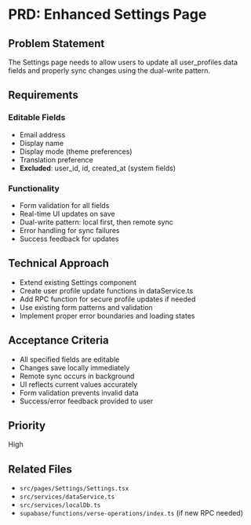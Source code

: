 # PRD: Enhanced Settings Page

## Problem Statement
The Settings page needs to allow users to update all user_profiles data fields and properly sync changes using the dual-write pattern.

## Requirements
### Editable Fields
- Email address
- Display name
- Display mode (theme preferences)
- Translation preference
- **Excluded**: user_id, id, created_at (system fields)

### Functionality
- Form validation for all fields
- Real-time UI updates on save
- Dual-write pattern: local first, then remote sync
- Error handling for sync failures
- Success feedback for updates

## Technical Approach
- Extend existing Settings component
- Create user profile update functions in dataService.ts
- Add RPC function for secure profile updates if needed
- Use existing form patterns and validation
- Implement proper error boundaries and loading states

## Acceptance Criteria
- All specified fields are editable
- Changes save locally immediately
- Remote sync occurs in background
- UI reflects current values accurately
- Form validation prevents invalid data
- Success/error feedback provided to user

## Priority
High

## Related Files
- `src/pages/Settings/Settings.tsx`
- `src/services/dataService.ts`
- `src/services/localDb.ts`
- `supabase/functions/verse-operations/index.ts` (if new RPC needed)